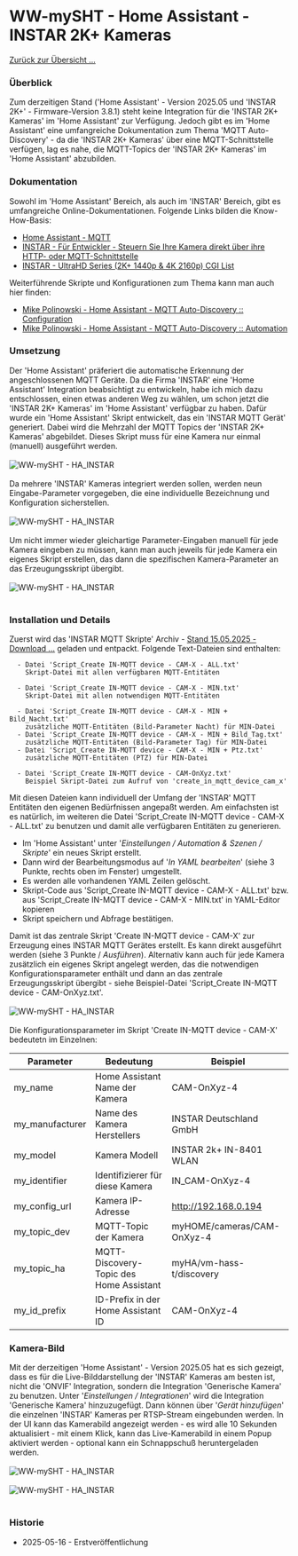 # WW-mySHT - Home Assistant - INSTAR 2K+ Kameras

[Zurück zur Übersicht ...](../README.md)

### Überblick
Zum derzeitigen Stand ('Home Assistant' - Version 2025.05 und 'INSTAR 2K+' - Firmware-Version 3.8.1) steht keine Integration für die 'INSTAR 2K+ Kameras' im 'Home Assistant' zur Verfügung. Jedoch gibt es im 'Home Assistant' eine umfangreiche Dokumentation zum Thema 'MQTT Auto-Discovery' - da die 'INSTAR 2K+ Kameras' über eine MQTT-Schnittstelle verfügen, lag es nahe, die MQTT-Topics der 'INSTAR 2K+ Kameras' im 'Home Assistant' abzubilden.

### Dokumentation
Sowohl im 'Home Assistant' Bereich, als auch im 'INSTAR' Bereich, gibt es umfangreiche Online-Dokumentationen. Folgende Links bilden die Know-How-Basis:

  - [Home Assistant - MQTT](https://www.home-assistant.io/integrations/mqtt)
  - [INSTAR - Für Entwickler - Steuern Sie Ihre Kamera direkt über ihre HTTP- oder MQTT-Schnittstelle](https://wiki.instar.com/de/Erweitert/)
  - [INSTAR - UltraHD Series (2K+ 1440p & 4K 2160p) CGI List](https://wiki.instar.com/en/1440p_Series_CGI_List/)

Weiterführende Skripte und Konfigurationen zum Thema kann man auch hier finden:

  - [Mike Polinowski - Home Assistant - MQTT Auto-Discovery :: Configuration](https://mpolinowski.github.io/docs/Automation_and_Robotics/Home_Automation/2022-07-10-home-assistant-mqtt-autodiscovery-part-i/2022-07-10)
  - [Mike Polinowski - Home Assistant - MQTT Auto-Discovery :: Automation](https://mpolinowski.github.io/docs/Automation_and_Robotics/Home_Automation/2022-07-11-home-assistant-mqtt-autodiscovery-part-ii/2022-07-11)

### Umsetzung
Der 'Home Assistant' präferiert die automatische Erkennung der angeschlossenen MQTT Geräte. Da die Firma 'INSTAR' eine 'Home Assistant' Integration beabsichtigt zu entwickeln, habe ich mich dazu entschlossen, einen etwas anderen Weg zu wählen, um schon jetzt die 'INSTAR 2K+ Kameras' im 'Home Assistant' verfügbar zu haben. Dafür wurde ein 'Home Assistant' Skript entwickelt, das ein 'INSTAR MQTT Gerät' generiert. Dabei wird die Mehrzahl der MQTT Topics der 'INSTAR 2K+ Kameras' abgebildet. Dieses Skript muss für eine Kamera nur einmal (manuell) ausgeführt werden.
<br><br>
![WW-mySHT - HA_INSTAR](./img/HA_INSTAR_01.jpg "'MQTT - INSTAR")
<br><br>
Da mehrere 'INSTAR' Kameras integriert werden sollen, werden neun Eingabe-Parameter vorgegeben, die eine individuelle Bezeichnung und Konfiguration sicherstellen.
<br><br>
![WW-mySHT - HA_INSTAR](./img/HA_INSTAR_02.jpg "'MQTT - INSTAR - Parameter")
<br><br>
Um nicht immer wieder gleichartige Parameter-Eingaben manuell für jede Kamera eingeben zu müssen, kann man auch jeweils für jede Kamera ein eigenes Skript erstellen, das dann die spezifischen Kamera-Parameter an das Erzeugungsskript übergibt.
<br><br>
![WW-mySHT - HA_INSTAR](./img/HA_INSTAR_03.jpg "'MQTT - INSTAR - Kamera-Parameter")
<br><br>

### Installation und Details
Zuerst wird das 'INSTAR MQTT Skripte' Archiv - [Stand 15.05.2025 - Download ...](./bin/HA_Script_Create_IN-MQTT_device_20250515.zip) geladen und entpackt. Folgende Text-Dateien sind enthalten:
  ```
    - Datei 'Script_Create IN-MQTT device - CAM-X - ALL.txt'
      Skript-Datei mit allen verfügbaren MQTT-Entitäten

    - Datei 'Script_Create IN-MQTT device - CAM-X - MIN.txt'
      Skript-Datei mit allen notwendigen MQTT-Entitäten

    - Datei 'Script_Create IN-MQTT device - CAM-X - MIN + Bild_Nacht.txt'
      zusätzliche MQTT-Entitäten (Bild-Parameter Nacht) für MIN-Datei
    - Datei 'Script_Create IN-MQTT device - CAM-X - MIN + Bild_Tag.txt'
      zusätzliche MQTT-Entitäten (Bild-Parameter Tag) für MIN-Datei
    - Datei 'Script_Create IN-MQTT device - CAM-X - MIN + Ptz.txt'
      zusätzliche MQTT-Entitäten (PTZ) für MIN-Datei

    - Datei 'Script_Create IN-MQTT device - CAM-OnXyz.txt'
      Beispiel Skript-Datei zum Aufruf von 'create_in_mqtt_device_cam_x'
  ```
Mit diesen Dateien kann individuell der Umfang der 'INSTAR' MQTT Entitäten den eigenen Bedürfnissen angepaßt werden. Am einfachsten ist es natürlich, im weiteren die Datei 'Script_Create IN-MQTT device - CAM-X - ALL.txt' zu benutzen und damit alle verfügbaren Entitäten zu generieren.

  - Im 'Home Assistant' unter '<i>Einstellungen / Automation & Szenen / Skripte</i>' ein neues Skript erstellt.
  - Dann wird der Bearbeitungsmodus auf '<i>In YAML bearbeiten</i>' (siehe 3 Punkte, rechts oben im Fenster) umgestellt. 
  - Es werden alle vorhandenen YAML Zeilen gelöscht.
  - Skript-Code aus 'Script_Create IN-MQTT device - CAM-X - ALL.txt' bzw. aus 'Script_Create IN-MQTT device - CAM-X - MIN.txt' in YAML-Editor kopieren
  - Skript speichern und Abfrage bestätigen.

Damit ist das zentrale Skript 'Create IN-MQTT device - CAM-X' zur Erzeugung eines INSTAR MQTT Gerätes erstellt. Es kann direkt ausgeführt werden (siehe 3 Punkte / <i>Ausführen</i>). Alternativ kann auch für jede Kamera zusätzlich ein eigenes Skript angelegt werden, das die notwendigen Konfigurationsparameter enthält und dann an das zentrale Erzeugungsskript übergibt - siehe Beispiel-Datei 'Script_Create IN-MQTT device - CAM-OnXyz.txt'.
<br><br>
![WW-mySHT - HA_INSTAR](./img/HA_INSTAR_04.jpg "'MQTT - INSTAR - Skripte")
<br><br>
Die Konfigurationsparameter im Skript 'Create IN-MQTT device - CAM-X' bedeutetn im Einzelnen:

| Parameter | Bedeutung | Beispiel |
| --- | --- | --- |
| my_name | Home Assistant Name der Kamera | CAM-OnXyz-4 |
| my_manufacturer | Name des Kamera Herstellers | INSTAR Deutschland GmbH |
| my_model | Kamera Modell | INSTAR 2k+ IN-8401 WLAN |
| my_identifier | Identifizierer für diese Kamera | IN_CAM-OnXyz-4 |
| my_config_url | Kamera IP-Adresse | http://192.168.0.194 |
| my_topic_dev | MQTT-Topic der Kamera | myHOME/cameras/CAM-OnXyz-4 |
| my_topic_ha | MQTT-Discovery-Topic des Home Assistant | myHA/vm-hass-t/discovery |
| my_id_prefix | ID-Prefix in der Home Assistant ID | CAM-OnXyz-4 |

### Kamera-Bild 
Mit der derzeitigen 'Home Assistant' - Version 2025.05 hat es sich gezeigt, dass es für die Live-Bilddarstellung der 'INSTAR' Kameras am besten ist, nicht die 'ONVIF' Integration, sondern die Integration 'Generische Kamera' zu benutzen. Unter '<i>Einstellungen / Integrationen</i>' wird die Integration 'Generische Kamera' hinzuzugefügt. Dann können über '<i>Gerät hinzufügen</i>' die einzelnen 'INSTAR' Kameras per RTSP-Stream eingebunden werden. In der UI kann das Kamerabild angezeigt werden - es wird alle 10 Sekunden aktualisiert - mit einem Klick, kann das Live-Kamerabild in einem Popup aktiviert werden - optional kann ein Schnappschuß heruntergeladen werden.
<br><br>
![WW-mySHT - HA_INSTAR](./img/HA_INSTAR_05.jpg "'Generische Kamera")
<br><br>
![WW-mySHT - HA_INSTAR](./img/HA_INSTAR_06.jpg "'Generische Kamera - UI")
<br><br>

### Historie
- 2025-05-16 - Erstveröffentlichung
